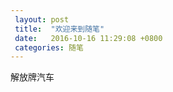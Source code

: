 ```yaml
---
 layout: post
 title:  "欢迎来到随笔"
 date:   2016-10-16 11:29:08 +0800
 categories: 随笔
---
```

解放牌汽车
